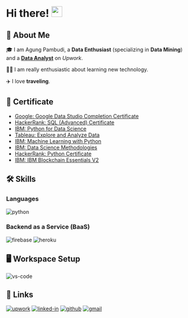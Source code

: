 # Hi there! <img src="https://media.giphy.com/media/hvRJCLFzcasrR4ia7z/giphy.gif" width="29px" height="29px">

## 🚀 About Me

🎓 I am Agung Pambudi, a **Data Enthusiast** (specializing in **Data Mining**) and a [**Data Analyst**](https://www.upwork.com/freelancers/~0145ed9bc3331474bc) on _Upwork_.

👨‍💻 I am really enthusiastic about learning new technology.


✈️ I love **traveling**.


## 📝 Certificate

-   [Google: Google Data Studio Completion Certificate](https://analytics.google.com/analytics/academy/certificate/_jVvLoeQSC2HRtdRhXPp9A)
-   [HackerRank: SQL (Advanced) Certificate](https://www.hackerrank.com/certificates/37b6fc0d9ecc)
-   [IBM: Python for Data Science](https://www.credly.com/badges/f06df08d-b579-4204-bcb9-5a6970b363b3)
-   [Tableau: Explore and Analyze Data](https://www.credly.com/badges/477b796e-2603-4ebb-a3f2-103dd508d79b)
-   [IBM: Machine Learning with Python](https://www.credly.com/badges/ee4b842e-dbdb-4923-bf28-2b1b3dab3a76)
-   [IBM: Data Science Methodologies](https://www.credly.com/badges/2f384d3f-a94e-43a5-900d-b1b8aa1c5d50)
-   [HackerRank: Python Certificate](https://www.hackerrank.com/certificates/09db474565b6)
-   [IBM: IBM Blockchain Essentials V2](https://www.credly.com/badges/a1b3d8e6-5dad-46f2-a502-ddea6908bae7)


## 🛠️ Skills

### Languages

![python](https://img.shields.io/badge/Python-3776AB?style=for-the-badge&logo=python&logoColor=white)


### Backend as a Service (BaaS)

![firebase](https://img.shields.io/badge/Firebase-ffaa00?style=for-the-badge&logo=Firebase&logoColor=white)
![heroku](https://img.shields.io/badge/Heroku-430098?style=for-the-badge&logo=heroku&logoColor=white)


## 🖥️ Workspace Setup

![vs-code](https://img.shields.io/badge/VS_Code-007ACC?style=for-the-badge&logo=Visual-Studio-Code&logoColor=white)


## 🔗 Links

[![upwork](https://img.shields.io/badge/Upwork-6FDA44?style=for-the-badge&logo=Upwork&logoColor=white)](https://www.upwork.com/freelancers/~0145ed9bc3331474bc)
[![linked-in](https://img.shields.io/badge/Linked_In-0077B5?style=for-the-badge&logo=LinkedIn&logoColor=white)](https://www.linkedin.com/in/agungpambudi/)
[![github](https://img.shields.io/badge/GitHub-000000?style=for-the-badge&logo=GitHub&logoColor=white)](https://github.com/AgungPambudi)
[![gmail](https://img.shields.io/badge/Gmail-D14836?style=for-the-badge&logo=Gmail&logoColor=white)](mailto:mail@agungpambudi.com)

